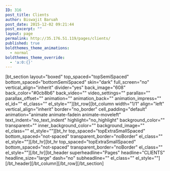 ```yaml
---
ID: 316
post_title: Clients
author: Biswajit Baruah
post_date: 2015-12-02 09:21:44
post_excerpt: ""
layout: page
permalink: http://35.176.51.119/pages/clients/
published: true
boldthemes_theme_animations:
  - normal
boldthemes_theme_override:
  - 'a:0:{}'
---
```

[bt_section layout="boxed" top_spaced="topSemiSpaced" bottom_spaced="bottomSemiSpaced" skin="dark" full_screen="no" vertical_align="inherit" divider="yes" back_image="608" back_color="#0cb8b6" back_video="" video_settings="" parallax="" parallax_offset="" animation="" animation_back="" animation_impress="" el_id="" el_class="" el_style=""][bt_row][bt_column width="1/1" align="left" vertical_align="inherit" border="no_border" cell_padding="default" animation="animate animate-fadein animate-moveleft" text_indent="no_text_indent" highlight="no_highlight" background_color="" transparent="" inner_background_color="" background_image="" el_class="" el_style=""][bt_hr top_spaced="topExtraSmallSpaced" bottom_spaced="not-spaced" transparent_border="noBorder" el_class="" el_style=""][/bt_hr][bt_hr top_spaced="topExtraSmallSpaced" bottom_spaced="not-spaced" transparent_border="noBorder" el_class="" el_style=""][/bt_hr][bt_header superheadline="Pages" headline="CLIENTS" headline_size="large" dash="no" subheadline="" el_class="" el_style=""][/bt_header][/bt_column][/bt_row][/bt_section]